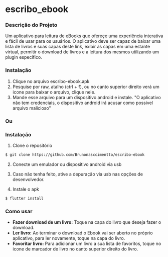 # escribo_ebook

### Descrição do Projeto
Um aplicativo para leitura de eBooks que ofereçe uma experiência interativa e fácil de usar para os
usuários. O aplicativo deve ser capaz de baixar uma lista de livros e suas capas deste link, exibir as capas em
uma estante virtual, permitir o download de livros e a leitura dos mesmos utilizando um plugin específico.

### Instalação
1. Clique no arquivo escribo-ebook.apk
2. Pesquise por raw, atalho (ctrl + f), ou no canto superior direito verá um icone para baixar o arquivo, clique nele.
3. Mande esse arquivo para um dispositivo android e instale. "O aplicativo não tem credenciais, o dispositivo android irá acusar como possivel arquivo malicioso"

### Ou

### Instalação
1. Clone o repositório
```bash
$ git clone https://github.com/Brunonasccimentto/escribo-ebook
```

2. Conecte um emulador ou dispositivo android via usb
3. Caso não tenha feito, ative a depuração via usb nas opções de desenvolvedor. 

4. Instale o apk
```bash
$ flutter install
```

### Como usar
- **Fazer download de um livro:** Toque na capa do livro que deseja fazer o download.
- **Ler livro:** Ao terminar o download o Ebook vai ser aberto no próprio aplicativo, para ler novamente, toque na capa do livro.
- **Favoritar livro:** Para adicionar um livro a sua lista de favoritos, toque no icone de marcador de livro no canto superior direito do livro.

